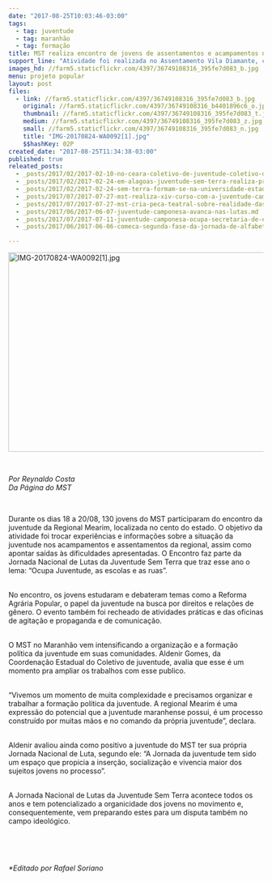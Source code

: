 ```yaml
---
date: "2017-08-25T10:03:46-03:00"
tags:
  - tag: juventude
  - tag: maranhão
  - tag: formação
title: MST realiza encontro de jovens de assentamentos e acampamentos no Maranhão
support_line: "Atividade foi realizada no Assentamento Vila Diamante, como parte da Jornada Nacional de Lutas da Juventude Sem Terra."
images_hd: //farm5.staticflickr.com/4397/36749108316_395fe7d083_b.jpg
menu: projeto popular
layout: post
files:
  - link: //farm5.staticflickr.com/4397/36749108316_395fe7d083_b.jpg
    original: //farm5.staticflickr.com/4397/36749108316_b4401896c6_o.jpg
    thumbnail: //farm5.staticflickr.com/4397/36749108316_395fe7d083_t.jpg
    medium: //farm5.staticflickr.com/4397/36749108316_395fe7d083_z.jpg
    small: //farm5.staticflickr.com/4397/36749108316_395fe7d083_n.jpg
    title: "IMG-20170824-WA0092[1].jpg"
    $$hashKey: 02P
created_date: "2017-08-25T11:34:38-03:00"
published: true
releated_posts:
  - _posts/2017/02/2017-02-10-no-ceara-coletivo-de-juventude-coletivo-de-juventude-debate-acoes-para-2017.md
  - _posts/2017/02/2017-02-24-em-alagoas-juventude-sem-terra-realiza-preparacao-para-mutirao-de-trabalho-de-base.md
  - _posts/2017/02/2017-02-24-sem-terra-formam-se-na-universidade-estadual-de-maringa.md
  - _posts/2017/07/2017-07-27-mst-realiza-xiv-curso-com-a-juventude-camponesa-no-ceara.md
  - _posts/2017/07/2017-07-27-mst-cria-peca-teatral-sobre-realidade-das-mulheres-operarias-negras-camponesas-indigenas-e-da-comunidade-lgbt.md
  - _posts/2017/06/2017-06-07-juventude-camponesa-avanca-nas-lutas.md
  - _posts/2017/07/2017-07-11-juventude-camponesa-ocupa-secretaria-de-educacao-durante-encontro-em-tocantins.md
  - _posts/2017/06/2017-06-06-comeca-segunda-fase-da-jornada-de-alfabetizacao-no-maranhao.md

---
```

<p><img alt="IMG-20170824-WA0092[1].jpg" height="394" src="//farm5.staticflickr.com/4397/36749108316_395fe7d083_b.jpg" width="700" /></p>

<p>&nbsp;</p>

<p><em>Por Reynaldo Costa<br />
Da P&aacute;gina do MST</em></p>

<p>&nbsp;</p>

<p>Durante os dias 18 a 20/08, 130 jovens do MST participaram do encontro da juventude da Regional Mearim, localizada no cento do estado. O objetivo da atividade foi trocar experi&ecirc;ncias e informa&ccedil;&otilde;es sobre a situa&ccedil;&atilde;o da juventude nos acampamentos e assentamentos da regional, assim como apontar sa&iacute;das &agrave;s dificuldades apresentadas. O Encontro faz parte da Jornada Nacional de Lutas da Juventude Sem Terra que traz esse ano o lema: &ldquo;Ocupa Juventude, as escolas e as ruas&rdquo;.</p>

<p><br />
No encontro, os jovens estudaram e debateram temas como a Reforma Agr&aacute;ria Popular, o papel da juventude na busca por direitos e rela&ccedil;&otilde;es de g&ecirc;nero. O evento tamb&eacute;m foi recheado de atividades pr&aacute;ticas e das oficinas de agita&ccedil;&atilde;o e propaganda e de comunica&ccedil;&atilde;o.</p>

<p><br />
O MST no Maranh&atilde;o vem intensificando a organiza&ccedil;&atilde;o e a forma&ccedil;&atilde;o pol&iacute;tica da juventude em suas comunidades. Aldenir Gomes, da Coordena&ccedil;&atilde;o Estadual do Coletivo de juventude, avalia que esse &eacute; um momento pra ampliar os trabalhos com esse publico.</p>

<p><br />
&ldquo;Vivemos um momento de muita complexidade e precisamos organizar e trabalhar a forma&ccedil;&atilde;o pol&iacute;tica da juventude. A regional Mearim &eacute; uma express&atilde;o do potencial que a juventude maranhense possui, &eacute; um processo constru&iacute;do por muitas m&atilde;os e no comando da pr&oacute;pria juventude&rdquo;, declara.</p>

<p><br />
Aldenir avaliou ainda como positivo a juventude do MST ter sua pr&oacute;pria Jornada Nacional de Luta, segundo ele: &ldquo;A Jornada da juventude tem sido um espa&ccedil;o que propicia a inser&ccedil;&atilde;o, socializa&ccedil;&atilde;o e vivencia maior dos sujeitos jovens no processo&rdquo;.</p>

<p><br />
A Jornada Nacional de Lutas da Juventude Sem Terra acontece todos os anos e tem potencializado a organicidade dos jovens no movimento e, consequentemente, vem preparando estes para um disputa tamb&eacute;m no campo ideol&oacute;gico.</p>

<p>&nbsp;</p>

<p>&nbsp;</p>

<p><em>*Editado por Rafael Soriano</em></p>
